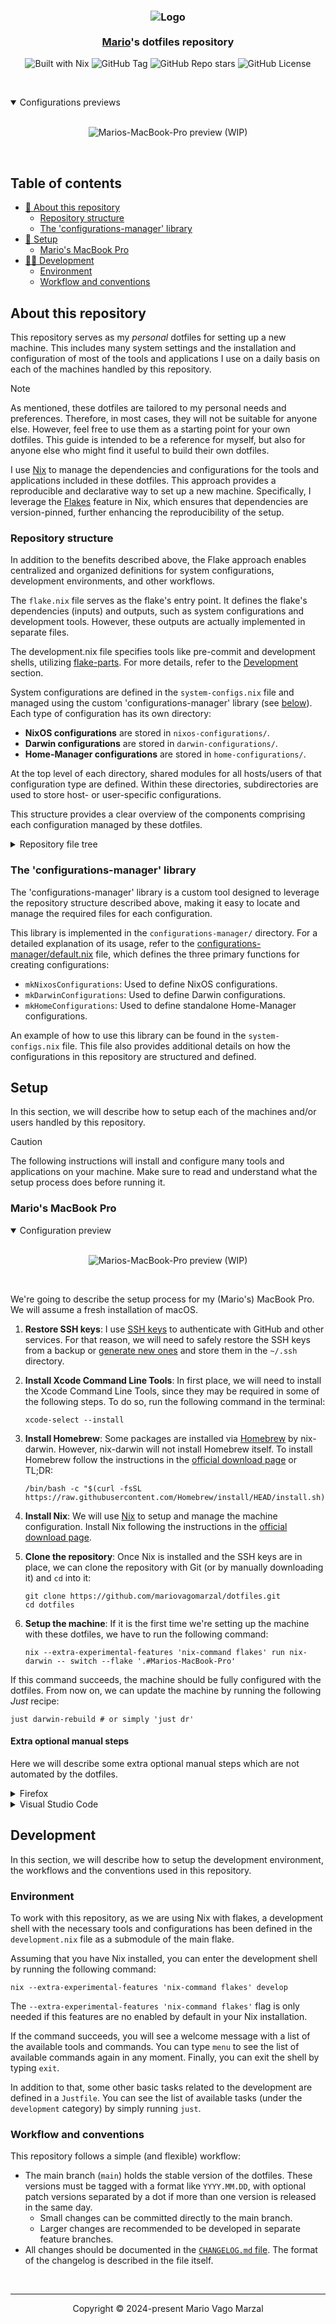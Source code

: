 <h3 align="center">
  <img alt="Logo" src="https://raw.githubusercontent.com/catppuccin/catppuccin/main/.github/assets/logo.svg width="120">
  <br/>
  <br/>
  <a href="https://github.com/mariovagomarzal">Mario</a>'s dotfiles repository
</h3>

<p align="center">
  <img alt="Built with Nix" src="https://img.shields.io/badge/-Built_with_Nix-_?style=for-the-badge&logo=nixos&logoColor=%2389b4fa&labelColor=%23313244&color=%2389b4fa">
  <img alt="GitHub Tag" src="https://img.shields.io/github/v/tag/mariovagomarzal/dotfiles?sort=date&style=for-the-badge&label=Tag&labelColor=%23313244&color=%23a6e3a1">
  <img alt="GitHub Repo stars" src="https://img.shields.io/github/stars/mariovagomarzal/dotfiles?style=for-the-badge&labelColor=%23313244&color=%23f9e2af">
  <img alt="GitHub License" src="https://img.shields.io/github/license/mariovagomarzal/dotfiles?style=for-the-badge&labelColor=%23313244&color=%23f38ba8">
</p>

&nbsp;

<details open>
  <summary>Configurations previews</summary>
  <br/>
  <p align="center">
    <img alt="Marios-MacBook-Pro preview (WIP)" src="">
  </p>
</details>

&nbsp;

## Table of contents

- [📖 About this repository](#about-this-repository)
  - [Repository structure](#repository-structure)
  - [The 'configurations-manager' library](#the-configurations-manager-library)
- [🚀 Setup](#setup)
  - [Mario's MacBook Pro](#marios-macbook-pro)
- [👨‍💻 Development](#development)
  - [Environment](#environment)
  - [Workflow and conventions](#workflow-and-conventions)

## About this repository

This repository serves as my _personal_ dotfiles for setting up a new machine.
This includes many system settings and the installation and configuration of
most of the tools and applications I use on a daily basis on each of the
machines handled by this repository.

> [!NOTE]
> As mentioned, these dotfiles are tailored to my personal needs and
> preferences. Therefore, in most cases, they will not be suitable for anyone
> else. However, feel free to use them as a starting point for your own
> dotfiles. This guide is intended to be a reference for myself, but also for
> anyone else who might find it useful to build their own dotfiles.

I use [Nix][nix] to manage the dependencies and configurations for the tools and
applications included in these dotfiles. This approach provides a reproducible
and declarative way to set up a new machine. Specifically, I leverage the
[Flakes][nix-flakes] feature in Nix, which ensures that dependencies are
version-pinned, further enhancing the reproducibility of the setup.

### Repository structure

In addition to the benefits described above, the Flake approach enables
centralized and organized definitions for system configurations, development
environments, and other workflows.

The `flake.nix` file serves as the flake's entry point. It defines the flake's
dependencies (inputs) and outputs, such as system configurations and development
tools. However, these outputs are actually implemented in separate files.

The development.nix file specifies tools like pre-commit and development shells,
utilizing [flake-parts][flake-parts]. For more details, refer to the
[Development](#development) section.

System configurations are defined in the `system-configs.nix` file and managed
using the custom 'configurations-manager' library (see
[below](#the-configurations-manager-library)). Each type of configuration has
its own directory:

- __NixOS configurations__ are stored in `nixos-configurations/`.
- __Darwin configurations__ are stored in `darwin-configurations/`.
- __Home-Manager configurations__ are stored in `home-configurations/`.

At the top level of each directory, shared modules for all hosts/users of that
configuration type are defined. Within these directories, subdirectories are
used to store host- or user-specific configurations.

This structure provides a clear overview of the components comprising each
configuration managed by these dotfiles.

<details>
<summary>Repository file tree</summary>

```text
dotfiles
├── configurations-manager
│   ├── default.nix
│   ├── home-makers.nix
│   ├── system-makers.nix
│   └── utils.nix
├── darwin-configurations
│   ├── Marios-MacBook-Pro
│   │   ├── packages.nix
│   │   └── system.nix
│   ├── host-users.nix
│   └── nix-core.nix
├── home-configurations
│   ├── firefox
│   │   ├── profiles
│   │   │   └── default.nix
│   │   └── default.nix
│   ├── mariovagomarzal
│   │   ├── core.nix
│   │   ├── firefox.nix
│   │   ├── git.nix
│   │   ├── skhd.nix
│   │   ├── ssh.nix
│   │   └── yabai.nix
│   ├── vscode
│   │   ├── default.nix
│   │   ├── global-snippets.nix
│   │   ├── keybindings.nix
│   │   ├── language-snippets.nix
│   │   ├── user-settings.nix
│   │   └── user-tasks.nix
│   ├── alacritty.nix
│   ├── bat.nix
│   ├── core.nix
│   ├── fish.nix
│   ├── git.nix
│   ├── lsd.nix
│   └── starship.nix
├── nixos-configurations
├── .gitignore
├── CHANGELOG.md
├── development.nix
├── flake.lock
├── flake.nix
├── Justfile
├── LICENSE
├── README.md
└── system-configs.nix
```

</details>

### The 'configurations-manager' library

The 'configurations-manager' library is a custom tool designed to leverage the
repository structure described above, making it easy to locate and manage the
required files for each configuration.

This library is implemented in the `configurations-manager/` directory. For a
detailed explanation of its usage, refer to the
[configurations-manager/default.nix][cm-library] file, which defines the three
primary functions for creating configurations:

- `mkNixosConfigurations`: Used to define NixOS configurations.
- `mkDarwinConfigurations`: Used to define Darwin configurations.
- `mkHomeConfigurations`: Used to define standalone Home-Manager configurations.

An example of how to use this library can be found in the `system-configs.nix`
file. This file also provides additional details on how the configurations in
this repository are structured and defined.

## Setup

In this section, we will describe how to setup each of the machines and/or users
handled by this repository.

> [!CAUTION]
> The following instructions will install and configure many tools and
> applications on your machine. Make sure to read and understand what the setup
> process does before running it.

### Mario's MacBook Pro

<details open>
  <summary>Configuration preview</summary>
  <br/>
  <p align="center">
    <img alt="Marios-MacBook-Pro preview (WIP)" src="">
  </p>
</details>
<br/>

We're going to describe the setup process for my (Mario's) MacBook Pro. We will
assume a fresh installation of macOS.

1. __Restore SSH keys__: I use [SSH keys][ssh-keys] to authenticate with GitHub
  and other services. For that reason, we will need to safely restore the SSH
  keys from a backup or [generate new ones][generate-ssh-keys] and store them
  in the `~/.ssh` directory.

2. __Install Xcode Command Line Tools__: In first place, we will need to
  install the Xcode Command Line Tools, since they may be required in some
  of the following steps. To do so, run the following command in the terminal:

    ```console
    xcode-select --install
    ```

3. __Install Homebrew__: Some packages are installed via [Homebrew][homebrew] by
  nix-darwin. However, nix-darwin will not install Homebrew itself. To install
  Homebrew follow the instructions in the [official download
  page][download-brew] or TL;DR:

    ```console
    /bin/bash -c "$(curl -fsSL https://raw.githubusercontent.com/Homebrew/install/HEAD/install.sh)"
    ```

4. __Install Nix__: We will use [Nix][nix] to setup and manage the machine
  configuration. Install Nix following the instructions in the [official
  download page][download-nix].

5. __Clone the repository__: Once Nix is installed and the SSH keys are in
  place, we can clone the repository with Git (or by manually downloading it)
  and `cd` into it:

    ```console
    git clone https://github.com/mariovagomarzal/dotfiles.git
    cd dotfiles
    ```

6. __Setup the machine__: If it is the first time we're setting up the machine
  with these dotfiles, we have to run the following command:

    ```console
    nix --extra-experimental-features 'nix-command flakes' run nix-darwin -- switch --flake '.#Marios-MacBook-Pro'
    ```

If this command succeeds, the machine should be fully configured with the
dotfiles. From now on, we can update the machine by running the following
_Just_ recipe:

```console
just darwin-rebuild # or simply 'just dr'
```

#### Extra optional manual steps

Here we will describe some extra optional manual steps which are not automated
by the dotfiles.

<details>
  <summary>Firefox</summary>

- __Firefox Color theme__: The [Firefox Color][firefox-color] extension is
  used to customize the browser's theme. We use the [Catppuccin Firefox
  port][catppuccin-firefox] theme. To apply the theme, follow the steps
  described in the repository's README.
- __Stylus user styles__: The [Stylus][stylus] extension is used to apply
  custom styles to web pages. We use a curated list of user styles from the
  [Catppuccin community][catppuccin]. In this [website][catppuccin-styles] we
  can select the styles (and its flavors) we want to apply to get an
  `import.json` file. Then we have to use this file with Stylus to apply the
  styles.

</details>

<details>
  <summary>Visual Studio Code</summary>

The following extensions should be installed manually:

- [Reload][reload-vscode]

</details>

## Development

In this section, we will describe how to setup the development environment, the
workflows and the conventions used in this repository.

### Environment

To work with this repository, as we are using Nix with flakes, a development
shell with the necessary tools and configurations has been defined in the
`development.nix` file as a submodule of the main flake.

Assuming that you have Nix installed, you can enter the development shell by
running the following command:

```console
nix --extra-experimental-features 'nix-command flakes' develop
```

The `--extra-experimental-features 'nix-command flakes'` flag is only needed if
this features are no enabled by default in your Nix installation.

If the command succeeds, you will see a welcome message with a list of the
available tools and commands. You can type `menu` to see the list of available
commands again in any moment. Finally, you can exit the shell by typing `exit`.

In addition to that, some other basic tasks related to the development are
defined in a `Justfile`. You can see the list of available tasks (under the
`development` category) by simply running `just`.

### Workflow and conventions

This repository follows a simple (and flexible) workflow:

- The main branch (`main`) holds the stable version of the dotfiles. These
  versions must be tagged with a format like `YYYY.MM.DD`, with optional patch
  versions separated by a dot if more than one version is released in the same
  day.
  - Small changes can be committed directly to the main branch.
  - Larger changes are recommended to be developed in separate feature branches.
- All changes should be documented in the [`CHANGELOG.md` file](/CHANGELOG.md).
  The format of the changelog is described in the file itself.

&nbsp;

---

<p align="center">
  Copyright &copy; 2024-present Mario Vago Marzal
</p>

<!-- External links -->
[nix]: https://nixos.org/
[nix-flakes]: https://nixos.wiki/wiki/Flakes
[flake-parts]: https://github.com/hercules-ci/flake-parts
[cm-library]: /configurations-manager/default.nix
[ssh-keys]:
  https://docs.github.com/en/authentication/connecting-to-github-with-ssh/about-ssh
[generate-ssh-keys]:
  https://docs.github.com/en/authentication/connecting-to-github-with-ssh/generating-a-new-ssh-key-and-adding-it-to-the-ssh-agent
[homebrew]: https://brew.sh
[download-brew]: https://brew.sh
[download-nix]: https://nixos.org/download
[firefox-color]: https://addons.mozilla.org/en-US/firefox/addon/firefox-color
[catppuccin-firefox]: https://github.com/catppuccin/firefox
[stylus]: https://addons.mozilla.org/en-US/firefox/addon/styl-us
[catppuccin]: https://catppuccin.com/
[catppuccin-styles]: https://catppuccin-userstyles-customizer.uncenter.dev/
[reload-vscode]: https://marketplace.visualstudio.com/items?itemName=natqe.reload
